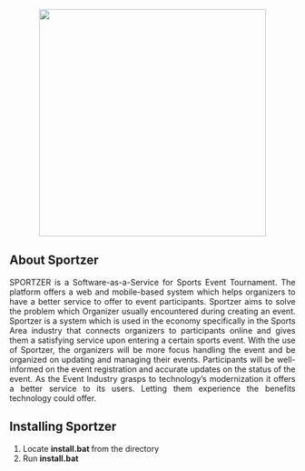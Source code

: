 <p align="center"><img width="400px" src="https://raw.githubusercontent.com/giovannimax/sportzer/master/public/images/sportzer_cropped.png"></p>


## About Sportzer

<p align="justify">SPORTZER is a Software-as-a-Service for Sports Event Tournament. The platform offers a web and mobile-based system which helps organizers to have a better service to offer to event participants. Sportzer aims to solve the problem which Organizer usually encountered during creating an event. Sportzer is a system which is used in the economy specifically in the Sports Area industry that connects organizers to participants online and gives them a satisfying service upon entering a certain sports event. With the use of Sportzer, the organizers will be more focus handling the event and be organized on updating and managing their events. Participants will be well-informed on the event registration and accurate updates on the status of the event. As the Event Industry grasps to technology’s modernization it offers a better service to its users. Letting them experience the benefits technology could offer.</p>

## Installing Sportzer

1. Locate <b> install.bat </b> from the directory
2. Run <b> install.bat </b>
